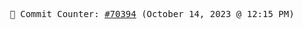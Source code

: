 <p align="center">
    <samp>
        📮 Commit Counter: <a href="https://github.com/Javascript-void0/Javascript-void0/commits/main">#70394</a> (October 14, 2023 @ 12:15 PM)
    </samp>
</p>